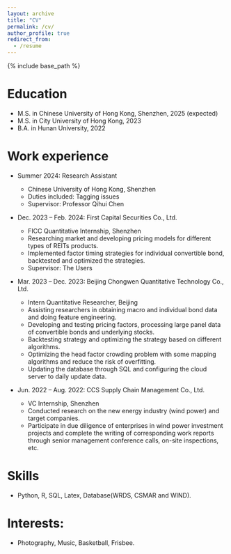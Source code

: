 ```yaml
---
layout: archive
title: "CV"
permalink: /cv/
author_profile: true
redirect_from:
  - /resume
---
```


{% include base_path %}

Education
======
* M.S. in Chinese University of Hong Kong, Shenzhen, 2025 (expected)
* M.S. in City University of Hong Kong, 2023
* B.A. in Hunan University, 2022



Work experience
======
* Summer 2024: Research Assistant
  * Chinese University of Hong Kong, Shenzhen
  * Duties included: Tagging issues
  * Supervisor: Professor Qihui Chen

* Dec. 2023 – Feb. 2024: First Capital Securities Co., Ltd.
  * FICC Quantitative Internship, Shenzhen
  * Researching market and developing pricing models for different types of REITs products.
  * Implemented factor timing strategies for individual convertible bond, backtested and optimized the strategies.
  * Supervisor: The Users

* Mar. 2023 – Dec. 2023: Beijing Chongwen Quantitative Technology Co., Ltd.
  * Intern Quantitative Researcher, Beijing
  * Assisting researchers in obtaining macro and individual bond data and doing feature engineering.
  * Developing and testing pricing factors, processing large panel data of convertible bonds and underlying stocks.
  * Backtesting strategy and optimizing the strategy based on different algorithms.
  * Optimizing the head factor crowding problem with some mapping algorithms and reduce the risk of overfitting.
  * Updating the database through SQL and configuring the cloud server to daily update data.

* Jun. 2022 – Aug. 2022: CCS Supply Chain Management Co., Ltd.
  * VC Internship, Shenzhen
  * Conducted research on the new energy industry (wind power) and target companies.
  * Participate in due diligence of enterprises in wind power investment projects and complete the writing of
corresponding work reports through senior management conference calls, on-site inspections, etc.
  
Skills
======
* Python, R, SQL, Latex, Database(WRDS, CSMAR and WIND).

Interests:
======
* Photography, Music, Basketball, Frisbee.
